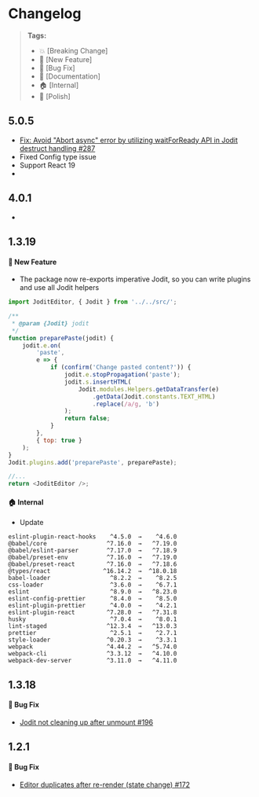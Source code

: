 # Changelog

> **Tags:**
>
> -   :boom: [Breaking Change]
> -   :rocket: [New Feature]
> -   :bug: [Bug Fix]
> -   :memo: [Documentation]
> -   :house: [Internal]
> -   :nail_care: [Polish]

## 5.0.5

- [Fix: Avoid "Abort async" error by utilizing waitForReady API in Jodit destruct handling #287](https://github.com/jodit/jodit-react/pull/287)
- Fixed Config type issue
- Support React 19
-

## 4.0.1

-

## 1.3.19

#### :rocket: New Feature

-   The package now re-exports imperative Jodit, so you can write plugins and use all Jodit helpers

```js
import JoditEditor, { Jodit } from '../../src/';

/**
 * @param {Jodit} jodit
 */
function preparePaste(jodit) {
	jodit.e.on(
		'paste',
		e => {
			if (confirm('Change pasted content?')) {
				jodit.e.stopPropagation('paste');
				jodit.s.insertHTML(
					Jodit.modules.Helpers.getDataTransfer(e)
						.getData(Jodit.constants.TEXT_HTML)
						.replace(/a/g, 'b')
				);
				return false;
			}
		},
		{ top: true }
	);
}
Jodit.plugins.add('preparePaste', preparePaste);

//...
return <JoditEditor />;
```

#### :house: Internal

-   Update

```
eslint-plugin-react-hooks    ^4.5.0  →    ^4.6.0
@babel/core                 ^7.16.0  →   ^7.19.0
@babel/eslint-parser        ^7.17.0  →   ^7.18.9
@babel/preset-env           ^7.16.0  →   ^7.19.0
@babel/preset-react         ^7.16.0  →   ^7.18.6
@types/react               ^16.14.2  →  ^18.0.18
babel-loader                 ^8.2.2  →    ^8.2.5
css-loader                   ^3.6.0  →    ^6.7.1
eslint                       ^8.9.0  →   ^8.23.0
eslint-config-prettier       ^8.4.0  →    ^8.5.0
eslint-plugin-prettier       ^4.0.0  →    ^4.2.1
eslint-plugin-react         ^7.28.0  →   ^7.31.8
husky                        ^7.0.4  →    ^8.0.1
lint-staged                 ^12.3.4  →   ^13.0.3
prettier                     ^2.5.1  →    ^2.7.1
style-loader                ^0.20.3  →    ^3.3.1
webpack                     ^4.44.2  →   ^5.74.0
webpack-cli                 ^3.3.12  →   ^4.10.0
webpack-dev-server          ^3.11.0  →   ^4.11.0
```

## 1.3.18

#### :bug: Bug Fix

-   [Jodit not cleaning up after unmount #196](https://github.com/jodit/jodit-react/issues/196)

## 1.2.1

#### :bug: Bug Fix

-   [Editor duplicates after re-render (state change) #172](https://github.com/jodit/jodit-react/issues/172)
